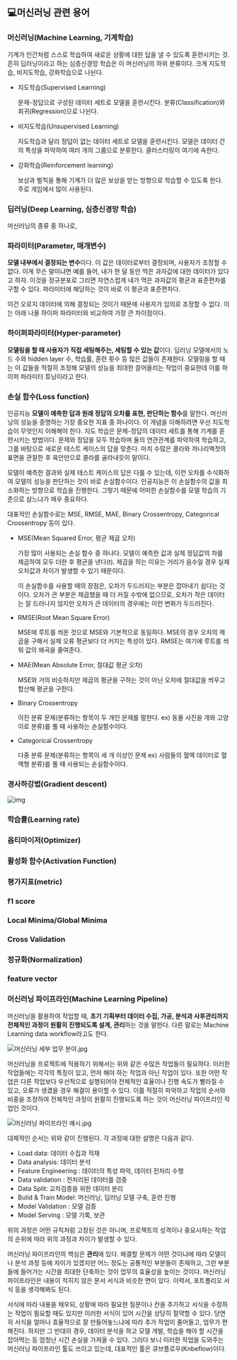 ## :computer:머신러닝 관련 용어

### 머신러닝(Machine Learning, 기계학습)

기계가 인간처럼 스스로 학습하여 새로운 상황에 대한 답을 낼 수 있도록 훈련시키는 것. 흔히 딥러닝이라고 하는 심층신경망 학습은 이 머신러닝의 하위 분류이다. 크게 지도학습, 비지도학습, 강화학습으로 나뉜다. 

- 지도학습(Supervised Learning)

  문제-정답으로 구성된 데이터 세트로 모델을 훈련시킨다. 분류(Classification)와 회귀(Regression)으로 나뉜다. 

- 비지도학습(Unsupervised Learning)

  지도학습과 달리 정답이 없는 데이터 세트로 모델을 훈련시킨다. 모델은 데이터 간의 특성을 파악하여 여러 개의 그룹으로 분류한다. 클러스터링이 여기에 속한다. 

- 강화학습(Reinforcement learning)

  보상과 벌칙을 통해 기계가 더 많은 보상을 받는 방향으로 학습할 수 있도록 한다. 주로 게임에서 많이 사용된다. 

### 딥러닝(Deep Learning, 심층신경망 학습)

머신러닝의 종류 중 하나로, 



### 파라미터(Parameter, 매개변수)

**모델 내부에서 결정되는 변수**이다. 이 값은 데이터로부터 결정되며, 사용자가 조정할 수 없다. 이게 무슨 말이냐면 예를 들어, 내가 한 달 동안 먹은 과자값에 대한 데이터가 있다고 하자. 이것을 정규분포로 그리면 자연스럽게 내가 먹은 과자값의 평균과 표준편차를 구할 수 있다. 파라미터에 해당하는 것이 바로 이 평균과 표준편차다. 

이건 오로지 데이터에 의해 결정되는 것이기 때문에 사용자가 임의로 조정할 수 없다.  이는 아래 나올 하이퍼 파라미터와 비교하여 가장 큰 차이점이다. 

### 하이퍼파라미터(Hyper-parameter)

**모델링을 할 때 사용자가 직접 세팅해주는, 세팅할 수 있는 값**이다. 딥러닝 모델에서의 노드 수와 hidden layer 수, 학습률, 훈련 횟수 등 많은 값들이 존재한다. 모델링을 할 때는 이 값들을 적절히 조정해 모델의 성능을 최대한 끌어올리는 작업이 중요한데 이를 하이퍼 파라미터 튜닝이라고 한다. 

### 손실 함수(Loss function)

인공지능 **모델이 예측한 답과 원래 정답의 오차를 표현, 판단하는 함수**를 말한다.  머신러닝의 성능을 증명하는 가장 중요한 지표 중 하나이다. 이 개념을 이해하려면 우선 지도학습이 무엇인지 이해해야 한다. 지도 학습은 문제-정답의 데이터 세트를 통해 기계를 훈련시키는 방법이다. 문제와 정답을 모두 학습하며 둘의 연관관계를 파악하여 학습하고, 그를 바탕으로 새로운 테스트 케이스의 답을 맞춘다. 마치 수많은 콜라와 까나리액젓의 표면을 관찰한 후 육안만으로 콜라를 골라내듯이 말이다.  

모델이 예측한 결과와 실제 테스트 케이스의 답은 다를 수 있는데, 이런 오차를 수식화하여 모델의 성능을 판단하는 것이 바로 손실함수이다. 인공지능은 이 손실함수의 값을 최소화하는 방향으로 학습을 진행한다. 그렇기 때문에 어떠한 손실함수를 모델 학습의 기준으로 삼느냐가 매우 중요하다. 

대표적인 손실함수로는 MSE, RMSE, MAE, Binary Crossentropy, Categorical Crossentropy 등이 있다. 

- MSE(Mean Squared Error, 평균 제곱 오차)

  가장 많이 사용되는 손실 함수 중 하나다. 모델이 예측한 값과 실제 정답값의 차를 제곱하여 모두 더한 후 평균을 낸다(t). 제곱을 하는 이유는 거리가 음수일 경우 실제 오차값과 차이가 발생할 수 있기 때문이다.  

  이 손실함수를 사용할 때의 장점은, 오차가 두드러지는 부분은 잡아내기 쉽다는 것이다. 오차가 큰 부분은 제곱했을 때 더 커질 수밖에 없으므로, 오차가 작은 데이터는 잘 드러나지 않지만 오차가 큰 데이터의 경우에는 이런 변화가 두드러진다. 

  

- RMSE(Root Mean Square Error)

  MSE에 루트를 씌운 것으로 MSE와 기본적으로 동일하다. MSE의 경우 오차의 제곱을 구해서 실제 오류 평균보다 더 커지는 특성이 있다. RMSE는 여기에 루트를 씌워 값의 왜곡을 줄여준다. 

  

- MAE(Mean Absolute Error, 절대값 평균 오차)

  MSE와 거의 비슷하지만 제곱의 평균을 구하는 것이 아닌 오차에 절대값을 씌우고 합산해 평균을 구한다. 

  

- Binary Crossentropy

  이진 분류 문제(분류하는 항목이 두 개인 문제를 말한다. ex) 동물 사진을 개와 고양이로 분류)를 풀 때 사용하는 손실함수이다. 

  

- Categorical Crossentropy

  다중 분류 문제(분류하는 항목이 세 개 이상인 문제 ex) 사람들의 혈액 데이터로 혈액형 분류)를 풀 때 사용되는 손실함수이다. 
  
  

### 경사하강법(Gradient descent)

![img](https://t1.daumcdn.net/cfile/tistory/99D9BA355BF3722A35)

### 학습률(Learning rate)

### 옵티마이저(Optimizer)

### 활성화 함수(Activation Function)

### 평가지표(metric)

### f1 score

### Local Minima/Global Minima 

### Cross Validation

### 정규화(Normalization)

### feature vector

### 머신러닝 파이프라인(Machine Learning Pipeline)

머신러닝을 활용하여 작업할 때, **초기 기획부터 데이터 수집, 가공, 분석과 사후관리까지 전체적인 과정이 원활히 진행되도록 설계, 관리**하는 것을 말한다. 다른 말로는 Machine Learning data workflow라고도 한다. 

![머신러닝 세부 업무 분야.jpg](https://itwiki.kr/images/thumb/e/eb/%EB%A8%B8%EC%8B%A0%EB%9F%AC%EB%8B%9D_%EC%84%B8%EB%B6%80_%EC%97%85%EB%AC%B4_%EB%B6%84%EC%95%BC.jpg/700px-%EB%A8%B8%EC%8B%A0%EB%9F%AC%EB%8B%9D_%EC%84%B8%EB%B6%80_%EC%97%85%EB%AC%B4_%EB%B6%84%EC%95%BC.jpg)

머신러닝을 프로젝트에 적용하기 위해서는 위와 같은 수많은 작업들이 필요하다. 이러한 작업들에는 각각의 특징이 있고, 먼저 해야 하는 작업과 아닌 작업이 있다. 또한 어떤 작업은 다른 작업보다 우선적으로 실행되어야 전체적인 효율이나 진행 속도가 빨라질 수 있고, 오류가 생겼을 경우 해결이 용이할 수 있다. 이를 적절히 파악하고 작업의 순서와 비중을 조정하여 전체적인 과정이 원활히 진행되도록 하는 것이 머신러닝 파이프라인 작업인 것이다. 

![머신러닝 파이프라인 예시.jpg](https://itwiki.kr/images/thumb/a/aa/%EB%A8%B8%EC%8B%A0%EB%9F%AC%EB%8B%9D_%ED%8C%8C%EC%9D%B4%ED%94%84%EB%9D%BC%EC%9D%B8_%EC%98%88%EC%8B%9C.jpg/800px-%EB%A8%B8%EC%8B%A0%EB%9F%AC%EB%8B%9D_%ED%8C%8C%EC%9D%B4%ED%94%84%EB%9D%BC%EC%9D%B8_%EC%98%88%EC%8B%9C.jpg)

대체적인 순서는 위와 같이 진행된다. 각 과정에 대한 설명은 다음과 같다. 



- Load data: 데이터 수집과 적재
- Data analysis: 데이터 분석
- Feature Engineering : 데이터의 특성 파악, 데이터 전처리 수행
- Data validation : 전처리된 데이터를 검증
- Data Split: 교차검증을 위한 데이터 분리
- Bulid & Train Model: 머신러닝, 딥러닝 모델 구축, 훈련 진행
- Model Validation : 모델 검증
- Model Serving : 모델 기록, 보관



위의 과정은 어떤 규칙처럼 고정된 것은 아니며, 프로젝트의 성격이나 중요시하는 작업의 순위에 따라 위의 과정과 차이가 발생할 수 있다. 

머신러닝 파이프라인의 핵심은 **관리**에 있다. 해결할 문제가 어떤 것이냐에 따라 모델이나 분석 과정 등에 차이가 있겠지만 어느 정도는 공통적인 부분들이 존재하고, 그런 부분들에 들어가는 시간을 최대한 단축하는 것이 업무의 효율성을 높이는 것이다. 머신러닝 파이프라인은 내용이 적히지 않은 문서 서식과 비슷한 면이 있다. 이력서, 포트폴리오 서식 등을 생각해봐도 된다. 

서식에 따라 내용을 채우되, 상황에 따라 필요한 질문이나 칸을 추가하고 서식을 수정하는 작업이 필요할 때도 있지만 이러한 서식이 있어 시간을 상당히 절약할 수 있다. 당연히 서식을 얼마나 효율적으로 잘 만들어놓느냐에 따라 추가 작업이 줄어들고, 업무가 편해진다. 하지만 그 반대의 경우, 데이터 분석을 하고 모델 개발, 학습을 해야 할 시간을 잡아먹는 등 엄청난 시간 손실을 가져올 수 있다.  그러다 보니 이러한 작업을 도와주는 머신러닝 파이프라인 툴도 쓰이고 있는데,  대표적인 툴은 큐브플로우(Knbeflow)이다.

